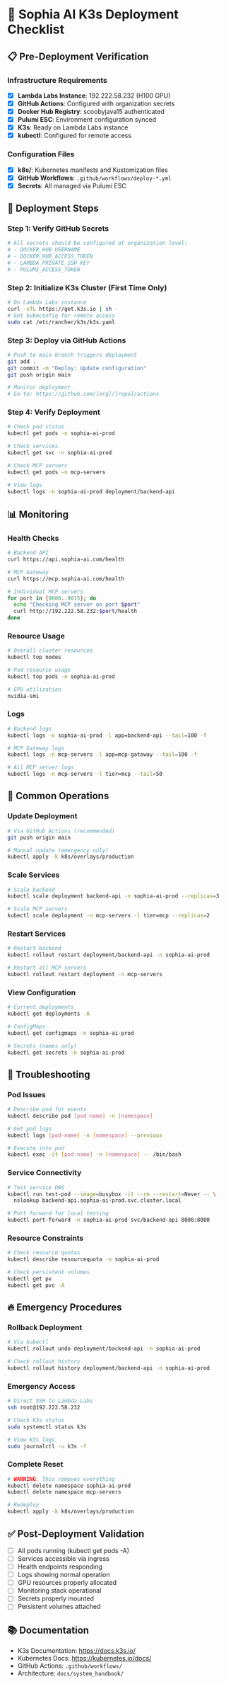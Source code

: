 # 🚀 Sophia AI K3s Deployment Checklist

## 📋 Pre-Deployment Verification

### Infrastructure Requirements
- [x] **Lambda Labs Instance**: 192.222.58.232 (H100 GPU)
- [x] **GitHub Actions**: Configured with organization secrets
- [x] **Docker Hub Registry**: scoobyjava15 authenticated
- [x] **Pulumi ESC**: Environment configuration synced
- [x] **K3s**: Ready on Lambda Labs instance
- [x] **kubectl**: Configured for remote access

### Configuration Files
- [x] **k8s/**: Kubernetes manifests and Kustomization files
- [x] **GitHub Workflows**: `.github/workflows/deploy-*.yml`
- [x] **Secrets**: All managed via Pulumi ESC

## 🚀 Deployment Steps

### Step 1: Verify GitHub Secrets
```bash
# All secrets should be configured at organization level:
# - DOCKER_HUB_USERNAME
# - DOCKER_HUB_ACCESS_TOKEN  
# - LAMBDA_PRIVATE_SSH_KEY
# - PULUMI_ACCESS_TOKEN
```

### Step 2: Initialize K3s Cluster (First Time Only)
```bash
# On Lambda Labs instance
curl -sfL https://get.k3s.io | sh -
# Get kubeconfig for remote access
sudo cat /etc/rancher/k3s/k3s.yaml
```

### Step 3: Deploy via GitHub Actions
```bash
# Push to main branch triggers deployment
git add .
git commit -m "Deploy: Update configuration"
git push origin main

# Monitor deployment
# Go to: https://github.com/[org]/[repo]/actions
```

### Step 4: Verify Deployment
```bash
# Check pod status
kubectl get pods -n sophia-ai-prod

# Check services
kubectl get svc -n sophia-ai-prod

# Check MCP servers
kubectl get pods -n mcp-servers

# View logs
kubectl logs -n sophia-ai-prod deployment/backend-api
```

## 📊 Monitoring

### Health Checks
```bash
# Backend API
curl https://api.sophia-ai.com/health

# MCP Gateway  
curl https://mcp.sophia-ai.com/health

# Individual MCP servers
for port in {9000..9015}; do
  echo "Checking MCP server on port $port"
  curl http://192.222.58.232:$port/health
done
```

### Resource Usage
```bash
# Overall cluster resources
kubectl top nodes

# Pod resource usage
kubectl top pods -n sophia-ai-prod

# GPU utilization
nvidia-smi
```

### Logs
```bash
# Backend logs
kubectl logs -n sophia-ai-prod -l app=backend-api --tail=100 -f

# MCP Gateway logs
kubectl logs -n mcp-servers -l app=mcp-gateway --tail=100 -f

# All MCP server logs
kubectl logs -n mcp-servers -l tier=mcp --tail=50
```

## 🔄 Common Operations

### Update Deployment
```bash
# Via GitHub Actions (recommended)
git push origin main

# Manual update (emergency only)
kubectl apply -k k8s/overlays/production
```

### Scale Services
```bash
# Scale backend
kubectl scale deployment backend-api -n sophia-ai-prod --replicas=3

# Scale MCP servers
kubectl scale deployment -n mcp-servers -l tier=mcp --replicas=2
```

### Restart Services
```bash
# Restart backend
kubectl rollout restart deployment/backend-api -n sophia-ai-prod

# Restart all MCP servers
kubectl rollout restart deployment -n mcp-servers
```

### View Configuration
```bash
# Current deployments
kubectl get deployments -A

# ConfigMaps
kubectl get configmaps -n sophia-ai-prod

# Secrets (names only)
kubectl get secrets -n sophia-ai-prod
```

## 🚨 Troubleshooting

### Pod Issues
```bash
# Describe pod for events
kubectl describe pod [pod-name] -n [namespace]

# Get pod logs
kubectl logs [pod-name] -n [namespace] --previous

# Execute into pod
kubectl exec -it [pod-name] -n [namespace] -- /bin/bash
```

### Service Connectivity
```bash
# Test service DNS
kubectl run test-pod --image=busybox -it --rm --restart=Never -- \
  nslookup backend-api.sophia-ai-prod.svc.cluster.local

# Port forward for local testing
kubectl port-forward -n sophia-ai-prod svc/backend-api 8000:8000
```

### Resource Constraints
```bash
# Check resource quotas
kubectl describe resourcequota -n sophia-ai-prod

# Check persistent volumes
kubectl get pv
kubectl get pvc -A
```

## 🔥 Emergency Procedures

### Rollback Deployment
```bash
# Via kubectl
kubectl rollout undo deployment/backend-api -n sophia-ai-prod

# Check rollout history
kubectl rollout history deployment/backend-api -n sophia-ai-prod
```

### Emergency Access
```bash
# Direct SSH to Lambda Labs
ssh root@192.222.58.232

# Check K3s status
sudo systemctl status k3s

# View K3s logs
sudo journalctl -u k3s -f
```

### Complete Reset
```bash
# WARNING: This removes everything
kubectl delete namespace sophia-ai-prod
kubectl delete namespace mcp-servers

# Redeploy
kubectl apply -k k8s/overlays/production
```

## ✅ Post-Deployment Validation

- [ ] All pods running (kubectl get pods -A)
- [ ] Services accessible via ingress
- [ ] Health endpoints responding
- [ ] Logs showing normal operation
- [ ] GPU resources properly allocated
- [ ] Monitoring stack operational
- [ ] Secrets properly mounted
- [ ] Persistent volumes attached

## 📚 Documentation

- K3s Documentation: https://docs.k3s.io/
- Kubernetes Docs: https://kubernetes.io/docs/
- GitHub Actions: `.github/workflows/`
- Architecture: `docs/system_handbook/`
